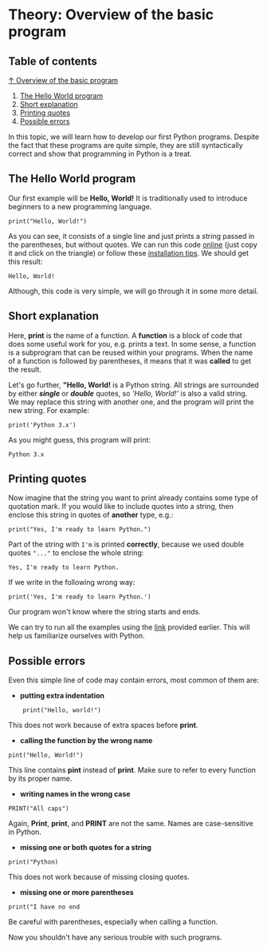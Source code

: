 # Theory: Overview of the basic program

## Table of contents

[↑ Overview of the basic program](#Theory:-Overview-of-the-basic-program)
1. [The Hello World program](##The-Hello-World-program)
2. [Short explanation](##Short-explanation)
3. [Printing quotes](##Printing-quotes)
4. [Possible errors](##Possible-errors)

In this topic, we will learn how to develop our first Python programs. Despite the fact that these programs are quite simple, they are still syntactically correct and show that programming in Python is a treat.

## The Hello World program

Our first example will be **Hello, World!** It is traditionally used to introduce beginners to a new programming language.

```
print("Hello, World!")
```

As you can see, it consists of a single line and just prints a string passed in the parentheses, but without quotes. We can run this code [online](https://repl.it/languages/python3) (just copy it and click on the triangle) or follow these [installation tips](https://www.python.org/about/gettingstarted/#installing). We should get this result:

```
Hello, World!
```

Although, this code is very simple, we will go through it in some more detail.

## Short explanation

Here, **print** is the name of a function. A **function** is a block of code that does some useful work for you, e.g. prints a text. In some sense, a function is a subprogram that can be reused within your programs. When the name of a function is followed by parentheses, it means that it was **called** to get the result.

Let's go further, **"Hello, World!** is a Python string. All strings are surrounded by either ***single*** or ***double*** quotes, so *'Hello, World!'* is also a valid string. We may replace this string with another one, and the program will print the new string. For example:
```
print('Python 3.x')
```
As you might guess, this program will print:
```
Python 3.x
```

## Printing quotes

Now imagine that the string you want to print already contains some type of quotation mark. If you would like to include quotes into a string, then enclose this string in quotes of **another** type, e.g.:
```
print("Yes, I'm ready to learn Python.")
```
Part of the string with `I'm` is printed **correctly**, because we used double quotes `"..."` to enclose the whole string:
```
Yes, I'm ready to learn Python.
```

If we write in the following wrong way:
```
print('Yes, I'm ready to learn Python.')
```
Our program won't know where the string starts and ends.

We can try to run all the examples using the [link](https://repl.it/languages/python3) provided earlier. This will help us familiarize ourselves with Python.

## Possible errors

Even this simple line of code may contain errors, most common of them are:

- **putting extra indentation**

```
    print("Hello, world!")
```

This does not work because of extra spaces before **print**.

- **calling the function by the wrong name**

```
pint("Hello, World!")
```

This line contains **pint** instead of **print**. Make sure to refer to every function by its proper name.

- **writing names in the wrong case**

```
PRINT("All caps")
```

Again, **Print**, **print**, and **PRINT** are not the same. Names are case-sensitive in Python.

- **missing one or both quotes for a string**

```
print("Python)
```

This does not work because of missing closing quotes.

- **missing one or more parentheses**

```
print("I have no end
```

Be careful with parentheses, especially when calling a function.

Now you shouldn't have any serious trouble with such programs.